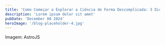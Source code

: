 ```yaml
---
title: 'Como Começar a Explorar a Ciência de Forma Descomplicada: 5 Dicas para Iniciantes'
description: 'Lorem ipsum dolor sit amet'
pubDate: 'December 08 2024'
heroImage: '/blog-placeholder-4.jpg'
---
```


Imagem: AstroJS